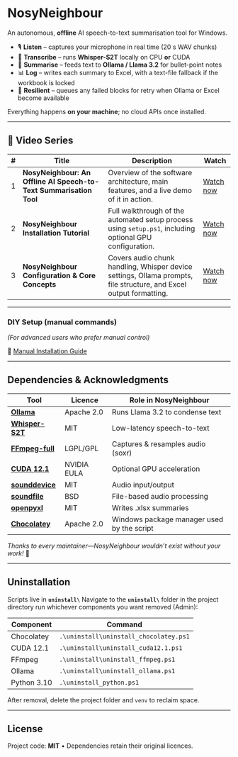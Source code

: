 # NosyNeighbour  
An autonomous, **offline** AI speech-to-text summarisation tool for Windows.

- 🎙️ **Listen** – captures your microphone in real time (20 s WAV chunks)  
- 📝 **Transcribe** – runs **Whisper-S2T** locally on CPU **or** CUDA  
- 📑 **Summarise** – feeds text to **Ollama / Llama 3.2** for bullet-point notes  
- 📊 **Log** – writes each summary to Excel, with a text-file fallback if the workbook is locked  
- 🔄 **Resilient** – queues any failed blocks for retry when Ollama or Excel become available  

Everything happens **on your machine**; no cloud APIs once installed.

---

## 🎥 Video Series

| # | Title                                                              | Description                                                                                                        | Watch                                  |
| - | ------------------------------------------------------------------ | ------------------------------------------------------------------------------------------------------------------ | -------------------------------------- |
| 1 | **NosyNeighbour: An Offline AI Speech-to-Text Summarisation Tool** | Overview of the software architecture, main features, and a live demo of it in action.                             | [Watch now](https://youtu.be/WcX4yt-Pvb0) |
| 2 | **NosyNeighbour Installation Tutorial**                            | Full walkthrough of the automated setup process using `setup.ps1`, including optional GPU configuration.           | [Watch now](https://youtu.be/V0FF_qVmCw8) |
| 3 | **NosyNeighbour Configuration & Core Concepts**                    | Covers audio chunk handling, Whisper device settings, Ollama prompts, file structure, and Excel output formatting. | [Watch now](https://youtu.be/RKTGZAiPcbY) |

---

### DIY Setup (manual commands)

*(For advanced users who prefer manual control)*  

📄 [Manual Installation Guide](https://github.com/SweetOnionTea/NosyNeighbour/blob/6e776dd7d971b8df63b6288ed44454088db3c8a9/documentation/manual_installation.md)

---

## Dependencies & Acknowledgments  

| Tool | Licence | Role in NosyNeighbour |
|------|---------|-----------------------|
| **[Ollama](https://github.com/ollama/ollama)** | Apache 2.0 | Runs Llama 3.2 to condense text |
| **[Whisper-S2T](https://github.com/shashikg/WhisperS2T)** | MIT | Low-latency speech-to-text |
| **[FFmpeg-full](https://ffmpeg.org/)** | LGPL/GPL | Captures & resamples audio (soxr) |
| **[CUDA 12.1](https://developer.nvidia.com/cuda-toolkit)** | NVIDIA EULA | Optional GPU acceleration |
| **[sounddevice](https://github.com/spatialaudio/python-sounddevice)** | MIT | Audio input/output |
| **[soundfile](https://github.com/bastibe/python-soundfile)** | BSD | File-based audio processing |
| **[openpyxl](https://foss.heptapod.net/openpyxl/openpyxl)** | MIT | Writes .xlsx summaries |
| **[Chocolatey](https://chocolatey.org)** | Apache 2.0 | Windows package manager used by the script |

_Thanks to every maintainer—NosyNeighbour wouldn’t exist without your work!_ 🎉

---

## Uninstallation

Scripts live in **`uninstall\`**
Navigate to the **`uninstall\`** folder in the project directory run whichever components you want removed (Admin):

| Component | Command |
|-----------|---------|
| Chocolatey | `.\uninstall\uninstall_chocolatey.ps1` |
| CUDA 12.1 | `.\uninstall\uninstall_cuda12.1.ps1` |
| FFmpeg | `.\uninstall\uninstall_ffmpeg.ps1` |
| Ollama | `.\uninstall\uninstall_ollama.ps1` |
| Python 3.10 | `.\uninstall_python.ps1` |

After removal, delete the project folder and `venv` to reclaim space.

---

## License
Project code: **MIT** • Dependencies retain their original licences.
